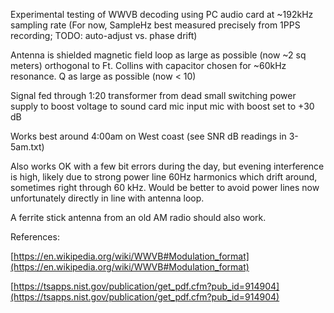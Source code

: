 Experimental testing of WWVB decoding using PC audio card at ~192kHz sampling rate
(For now, SampleHz best measured precisely from 1PPS recording; TODO: auto-adjust vs. phase drift)

Antenna is shielded magnetic field loop as large as possible (now ~2 sq meters) orthogonal to Ft. Collins
with capacitor chosen for ~60kHz resonance. Q as large as possible (now < 10)

Signal fed through 1:20 transformer from dead small switching power supply to boost voltage to sound card mic input mic with boost set to +30 dB

Works best around 4:00am on West coast (see SNR dB readings in 3-5am.txt)

Also works OK with a few bit errors during the day, but evening interference is high, likely due to strong power line 60Hz harmonics which drift around, sometimes right through 60 kHz. Would be better to avoid power lines now unfortunately directly in line with antenna loop.

A ferrite stick antenna from an old AM radio should also work.

References:

[https://en.wikipedia.org/wiki/WWVB#Modulation_format](https://en.wikipedia.org/wiki/WWVB#Modulation_format)

[https://tsapps.nist.gov/publication/get_pdf.cfm?pub_id=914904](https://tsapps.nist.gov/publication/get_pdf.cfm?pub_id=914904)
